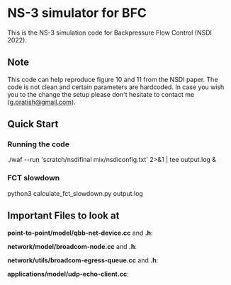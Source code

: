 # NS-3 simulator for BFC
This is the NS-3 simulation code for Backpressure Flow Control (NSDI 2022).

## Note
This code can help reproduce figure 10 and 11 from the NSDI paper. The code is not clean and certain parameters are hardcoded. In case you wish you to the change the setup please don't hesitate to contact me (g.pratish@gmail.com).

## Quick Start

### Running the code
./waf --run 'scratch/nsdifinal mix/nsdiconfig.txt' 2>&1 | tee output.log &

### FCT slowdown
python3 calculate_fct_slowdown.py output.log


## Important Files to look at

**point-to-point/model/qbb-net-device.cc** and **.h**:

**network/model/broadcom-node.cc** and **.h**: 

**network/utils/broadcom-egress-queue.cc** and **.h**: 

**applications/model/udp-echo-client.cc**: 

